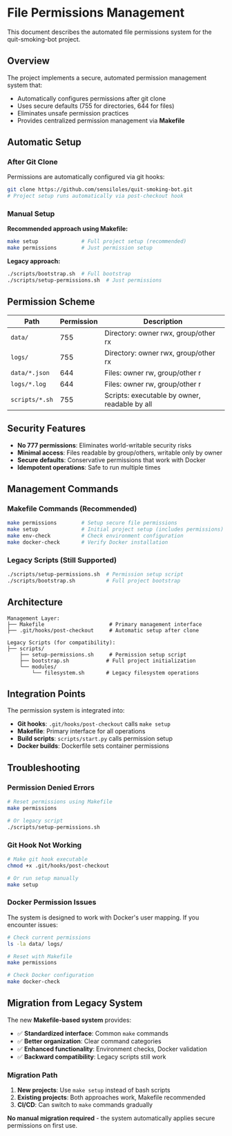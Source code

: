 # File Permissions Management

This document describes the automated file permissions system for the quit-smoking-bot project.

## Overview

The project implements a secure, automated permission management system that:
- Automatically configures permissions after git clone
- Uses secure defaults (755 for directories, 644 for files)
- Eliminates unsafe permission practices
- Provides centralized permission management via **Makefile**

## Automatic Setup

### After Git Clone
Permissions are automatically configured via git hooks:
```bash
git clone https://github.com/sensiloles/quit-smoking-bot.git
# Project setup runs automatically via post-checkout hook
```

### Manual Setup
**Recommended approach using Makefile:**
```bash
make setup              # Full project setup (recommended)
make permissions        # Just permission setup
```

**Legacy approach:**
```bash
./scripts/bootstrap.sh  # Full bootstrap
./scripts/setup-permissions.sh  # Just permissions
```

## Permission Scheme

| Path | Permission | Description |
|------|------------|-------------|
| `data/` | 755 | Directory: owner rwx, group/other rx |
| `logs/` | 755 | Directory: owner rwx, group/other rx |
| `data/*.json` | 644 | Files: owner rw, group/other r |
| `logs/*.log` | 644 | Files: owner rw, group/other r |
| `scripts/*.sh` | 755 | Scripts: executable by owner, readable by all |

## Security Features

- **No 777 permissions**: Eliminates world-writable security risks
- **Minimal access**: Files readable by group/others, writable only by owner
- **Secure defaults**: Conservative permissions that work with Docker
- **Idempotent operations**: Safe to run multiple times

## Management Commands

### Makefile Commands (Recommended)
```bash
make permissions        # Setup secure file permissions
make setup              # Initial project setup (includes permissions)
make env-check          # Check environment configuration
make docker-check       # Verify Docker installation
```

### Legacy Scripts (Still Supported)
```bash
./scripts/setup-permissions.sh  # Permission setup script
./scripts/bootstrap.sh          # Full project bootstrap
```

## Architecture

```
Management Layer:
├── Makefile                     # Primary management interface
├── .git/hooks/post-checkout     # Automatic setup after clone

Legacy Scripts (for compatibility):
├── scripts/
    ├── setup-permissions.sh     # Permission setup script
    ├── bootstrap.sh            # Full project initialization
    └── modules/
        └── filesystem.sh       # Legacy filesystem operations
```

## Integration Points

The permission system is integrated into:
- **Git hooks**: `.git/hooks/post-checkout` calls `make setup`
- **Makefile**: Primary interface for all operations
- **Build scripts**: `scripts/start.py` calls permission setup
- **Docker builds**: Dockerfile sets container permissions

## Troubleshooting

### Permission Denied Errors
```bash
# Reset permissions using Makefile
make permissions

# Or legacy script
./scripts/setup-permissions.sh
```

### Git Hook Not Working
```bash
# Make git hook executable
chmod +x .git/hooks/post-checkout

# Or run setup manually
make setup
```

### Docker Permission Issues
The system is designed to work with Docker's user mapping. If you encounter issues:
```bash
# Check current permissions
ls -la data/ logs/

# Reset with Makefile
make permissions

# Check Docker configuration
make docker-check
```

## Migration from Legacy System

The new **Makefile-based system** provides:
- ✅ **Standardized interface**: Common `make` commands
- ✅ **Better organization**: Clear command categories
- ✅ **Enhanced functionality**: Environment checks, Docker validation
- ✅ **Backward compatibility**: Legacy scripts still work

### Migration Path
1. **New projects**: Use `make setup` instead of bash scripts
2. **Existing projects**: Both approaches work, Makefile recommended
3. **CI/CD**: Can switch to `make` commands gradually

**No manual migration required** - the system automatically applies secure permissions on first use. 